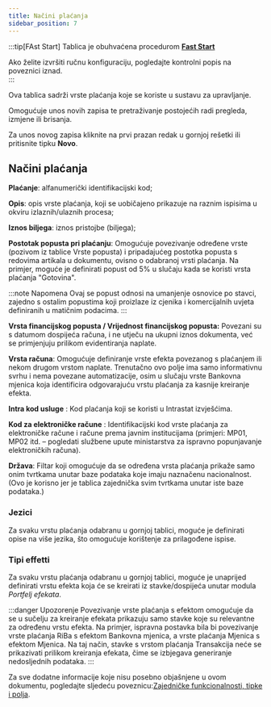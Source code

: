 ```yaml
---
title: Načini plaćanja
sidebar_position: 7
---
```

:::tip[FAst Start]
Tablica je obuhvaćena procedurom [**Fast Start**](/docs/guide/fast-start)

Ako želite izvršiti ručnu konfiguraciju, pogledajte kontrolni popis na poveznici iznad.  
:::

Ova tablica sadrži vrste plaćanja koje se koriste u sustavu za upravljanje.  

Omogućuje unos novih zapisa te pretraživanje postojećih radi pregleda, izmjene ili brisanja.  

Za unos novog zapisa kliknite na prvi prazan redak u gornjoj rešetki ili pritisnite tipku **Novo**. 

## Načini plaćanja

**Plaćanje**: alfanumerički identifikacijski kod;

**Opis**: opis vrste plaćanja, koji se uobičajeno prikazuje na raznim ispisima u okviru izlaznih/ulaznih procesa;

**Iznos biljega**: iznos pristojbe (biljega);  

**Postotak popusta pri plaćanju**: Omogućuje povezivanje određene vrste (pozivom iz tablice Vrste popusta) i pripadajućeg postotka popusta s redovima artikala u dokumentu, ovisno o odabranoj vrsti plaćanja.
Na primjer, moguće je definirati popust od 5% u slučaju kada se koristi vrsta plaćanja "Gotovina".

:::note Napomena
Ovaj se popust odnosi na umanjenje osnovice po stavci, zajedno s ostalim popustima koji proizlaze iz cjenika i komercijalnih uvjeta definiranih u matičnim podacima.
:::

**Vrsta financijskog popusta / Vrijednost financijskog popusta:** Povezani su s datumom dospijeća računa, i ne utječu na ukupni iznos dokumenta, već se primjenjuju prilikom evidentiranja naplate.


**Vrsta računa**: Omogućuje definiranje vrste efekta povezanog s plaćanjem ili nekom drugom vrstom naplate. Trenutačno ovo polje ima samo informativnu svrhu i nema povezane automatizacije, osim u slučaju vrste Bankovna mjenica koja identificira odgovarajuću vrstu plaćanja za kasnije kreiranje efekta.

**Intra kod usluge** : Kod plaćanja koji se koristi u Intrastat izvješćima.

**Kod za elektroničke račune** : Identifikacijski kod vrste plaćanja za elektroničke račune i račune prema javnim institucijama (primjeri: MP01, MP02 itd. – pogledati službene upute ministarstva za ispravno popunjavanje elektroničkih računa).

**Država**: Filtar koji omogućuje da se određena vrsta plaćanja prikaže samo onim tvrtkama unutar baze podataka koje imaju naznačenu nacionalnost. (Ovo je korisno jer je tablica zajednička svim tvrtkama unutar iste baze podataka.)

### Jezici

Za svaku vrstu plaćanja odabranu u gornjoj tablici, moguće je definirati opise na više jezika, što omogućuje korištenje za prilagođene ispise.

### Tipi effetti

Za svaku vrstu plaćanja odabranu u gornjoj tablici, moguće je unaprijed definirati vrstu efekta koja će se kreirati iz stavke/dospijeća unutar modula *Portfelj efekata*.

:::danger Upozorenje
Povezivanje vrste plaćanja s efektom omogućuje da se u sučelju za kreiranje efekata prikazuju samo stavke koje su relevantne za određenu vrstu efekta. Na primjer, ispravna postavka bila bi povezivanje vrste plaćanja RiBa s efektom Bankovna mjenica, a vrste plaćanja Mjenica s efektom Mjenica. Na taj način, stavke s vrstom plaćanja Transakcija neće se prikazivati prilikom kreiranja efekata, čime se izbjegava generiranje nedosljednih podataka.
:::

Za sve dodatne informacije koje nisu posebno objašnjene u ovom dokumentu, pogledajte sljedeću poveznicu:[Zajedničke funkcionalnosti, tipke i polja](/docs/guide/common).